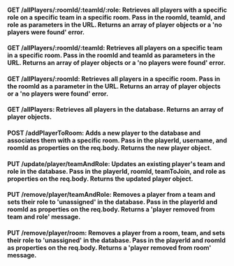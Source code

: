 #### GET /allPlayers/:roomId/:teamId/:role: Retrieves all players with a specific role on a specific team in a specific room. Pass in the roomId, teamId, and role as parameters in the URL. Returns an array of player objects or a 'no players were found' error.

#### GET /allPlayers/:roomId/:teamId: Retrieves all players on a specific team in a specific room. Pass in the roomId and teamId as parameters in the URL. Returns an array of player objects or a 'no players were found' error.

#### GET /allPlayers/:roomId: Retrieves all players in a specific room. Pass in the roomId as a parameter in the URL. Returns an array of player objects or a 'no players were found' error.

#### GET /allPlayers: Retrieves all players in the database. Returns an array of player objects.

#### POST /addPlayerToRoom: Adds a new player to the database and associates them with a specific room. Pass in the playerId, username, and roomId as properties on the req.body. Returns the new player object.

#### PUT /update/player/teamAndRole: Updates an existing player's team and role in the database. Pass in the playerId, roomId, teamToJoin, and role as properties on the req.body. Returns the updated player object.

#### PUT /remove/player/teamAndRole: Removes a player from a team and sets their role to 'unassigned' in the database. Pass in the playerId and roomId as properties on the req.body. Returns a 'player removed from team and role' message.

#### PUT /remove/player/room: Removes a player from a room, team, and sets their role to 'unassigned' in the database. Pass in the playerId and roomId as properties on the req.body. Returns a 'player removed from room' message.

